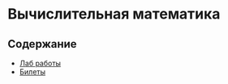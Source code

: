 # Вычислительная математика

## Содержание

* [Лаб работы](./lab/README.md)
* [Билеты](./exam_tickets/README.md)
